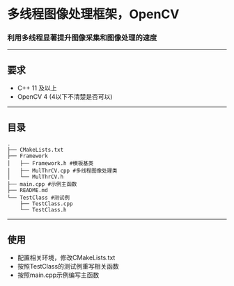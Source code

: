 # 多线程图像处理框架，OpenCV

### 利用多线程显著提升图像采集和图像处理的速度

***

## 要求
* C++ 11 及以上
* OpenCV 4 (4以下不清楚是否可以)

***

## 目录
```
.
├── CMakeLists.txt
├── Framework
│   ├── Framework.h #模板基类
│   ├── MulThrCV.cpp #多线程图像处理类
│   └── MulThrCV.h
├── main.cpp #示例主函数
├── README.md
└── TestClass #测试例
    ├── TestClass.cpp
    └── TestClass.h

```

***

## 使用
* 配置相关环境，修改CMakeLists.txt
* 按照TestClass的测试例重写相关函数
* 按照main.cpp示例编写主函数
